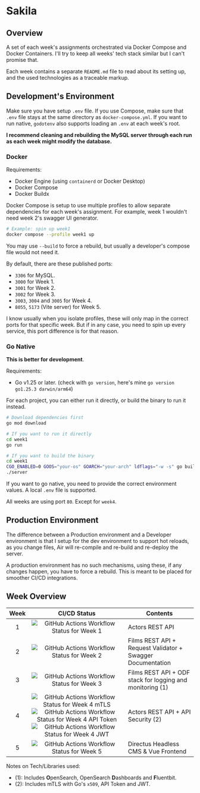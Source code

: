 # Sakila

## Overview

A set of each week's assignments orchestrated via Docker Compose and Docker
Containers. I'll try to keep all weeks' tech stack similar but I can't promise
that.

Each week contains a separate `README.md` file to read about its setting up,
and the used technologies as a traceable markup.

## Development's Environment

Make sure you have setup `.env` file. If you use Compose, make sure that `.env`
file stays at the same directory as `docker-compose.yml`. If you want to run
native, `godotenv` also supports loading an `.env` at each week's root.

**I recommend cleaning and rebuilding the MySQL server through each run as
each week might modify the database.**

### Docker

Requirements:

- Docker Engine (using `containerd` or Docker Desktop)
- Docker Compose
- Docker Buildx

Docker Compose is setup to use multiple profiles to allow separate dependencies
for each week's assignment. For example, week 1 wouldn't need week 2's swagger
UI generator.

```bash
# Example: spin up week1
docker compose --profile week1 up
```

You may use `--build` to force a rebuild, but usually a developer's compose file
would not need it.

By default, there are these published ports:

- `3306` for MySQL.
- `3000` for Week 1.
- `3001` for Week 2.
- `3002` for Week 3.
- `3003`, `3004` and `3005` for Week 4.
- `8055`, `5173` (Vite server) for Week 5.

I know usually when you isolate profiles, these will only map in the correct
ports for that specific week. But if in any case, you need to spin up every
service, this port difference is for that reason.

### Go Native

**This is better for development**.

Requirements:

- Go v1.25 or later. (check with `go version`, here's mine `go version go1.25.3 darwin/arm64`)

For each project, you can either run it directly, or build the binary to run it instead.

```bash
# Download dependencies first
go mod download

# If you want to run it directly
cd week1
go run

# If you want to build the binary
cd week1
CGO_ENABLED=0 GOOS="your-os" GOARCH="your-arch" ldflags="-w -s" go build -o server
./server
```

If you want to go native, you need to provide the correct environment values. A
local `.env` file is supported.

All weeks are using port `80`. Except for `week4`.

## Production Environment

The difference between a Production environment and a Developer environment is
that I setup for the dev environment to support hot reloads, as you change files,
Air will re-compile and re-build and re-deploy the server.

A production environment has no such mechanisms, using these, if any changes
happen, you have to force a rebuild. This is meant to be placed for smoother CI/CD
integrations.

## Week Overview

| Week |                                                                                                                                                                                                       CI/CD Status                                                                                                                                                                                                       | Contents                                                   |
| :--: | :----------------------------------------------------------------------------------------------------------------------------------------------------------------------------------------------------------------------------------------------------------------------------------------------------------------------------------------------------------------------------------------------------------------------: | ---------------------------------------------------------- |
|  1   |                                                                                                                                               ![GitHub Actions Workflow Status for Week 1](https://img.shields.io/github/actions/workflow/status/hikawi/sakila/week1.yml)                                                                                                                                                | Actors REST API                                            |
|  2   |                                                                                                                                               ![GitHub Actions Workflow Status for Week 2](https://img.shields.io/github/actions/workflow/status/hikawi/sakila/week2.yml)                                                                                                                                                | Films REST API + Request Validator + Swagger Documentation |
|  3   |                                                                                                                                               ![GitHub Actions Workflow Status for Week 3](https://img.shields.io/github/actions/workflow/status/hikawi/sakila/week3.yml)                                                                                                                                                | Films REST API + ODF stack for logging and monitoring (1)  |
|  4   | ![GitHub Actions Workflow Status for Week 4 mTLS](https://img.shields.io/github/actions/workflow/status/hikawi/sakila/week4-mtls.yml) ![GitHub Actions Workflow Status for Week 4 API Token](https://img.shields.io/github/actions/workflow/status/hikawi/sakila/week4-apitoken.yml) ![GitHub Actions Workflow Status for Week 4 JWT](https://img.shields.io/github/actions/workflow/status/hikawi/sakila/week4-jwt.yml) | Actors REST API + API Security (2)                         |
|  5   |                                                                                                                                               ![GitHub Actions Workflow Status for Week 5](https://img.shields.io/github/actions/workflow/status/hikawi/sakila/week5.yml)                                                                                                                                                | Directus Headless CMS & Vue Frontend                       |

Notes on Tech/Libraries used:

- (1): Includes **O**penSearch, OpenSearch **D**ashboards and **F**luentbit.
- (2): Includes mTLS with Go's `x509`, API Token and JWT.
